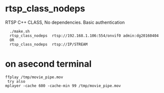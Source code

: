 # rtsp_class_nodeps
RTSP C++ CLASS, No dependencies. Basic authentication

```
  ./make.sh
  rtsp_class_nodeps  rtsp://192.168.1.106:554/onvif0 admin:dg20160404
  OR
  rtsp_class_nodeps  rtsp://IP/STREAM 
```

# on asecond terminal

```
ffplay /tmp/movie_pipe.mov
 try also
mplayer -cache 600 -cache-min 99 /tmp/movie_pipe.mov 

```
